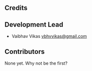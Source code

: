 ## Credits

## Development Lead

* Vaibhav Vikas <vbhvvikas@gmail.com>

## Contributors

None yet. Why not be the first?
